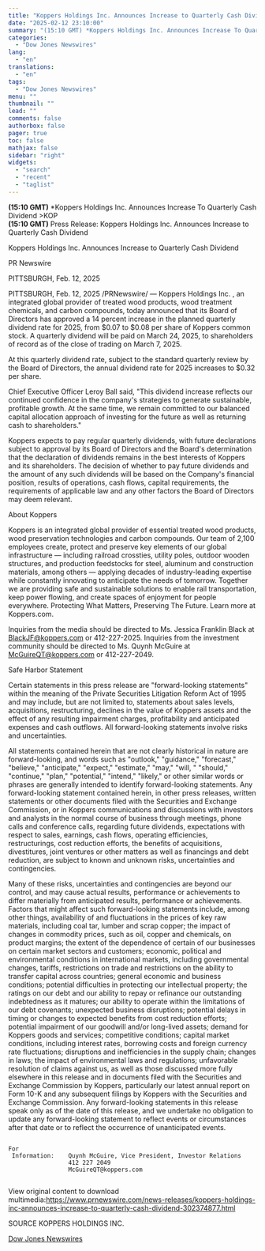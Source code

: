 ```yaml
---
title: "Koppers Holdings Inc. Announces Increase to Quarterly Cash Dividend"
date: "2025-02-12 23:10:00"
summary: "(15:10 GMT) *Koppers Holdings Inc. Announces Increase To Quarterly Cash Dividend &gt;KOP(15:10 GMT) Press Release: Koppers Holdings Inc. Announces Increase to Quarterly Cash DividendKoppers Holdings Inc. Announces Increase to Quarterly Cash DividendPR NewswirePITTSBURGH, Feb. 12, 2025PITTSBURGH, Feb. 12, 2025 /PRNewswire/ — Koppers Holdings Inc. , an integrated global provider of..."
categories:
  - "Dow Jones Newswires"
lang:
  - "en"
translations:
  - "en"
tags:
  - "Dow Jones Newswires"
menu: ""
thumbnail: ""
lead: ""
comments: false
authorbox: false
pager: true
toc: false
mathjax: false
sidebar: "right"
widgets:
  - "search"
  - "recent"
  - "taglist"
---
```


**(15:10 GMT)** \*Koppers Holdings Inc. Announces Increase To Quarterly Cash Dividend >KOP  
**(15:10 GMT)** Press Release: Koppers Holdings Inc. Announces Increase to Quarterly Cash Dividend

Koppers Holdings Inc. Announces Increase to Quarterly Cash Dividend

PR Newswire

PITTSBURGH, Feb. 12, 2025

PITTSBURGH, Feb. 12, 2025 /PRNewswire/ — Koppers Holdings Inc. , an integrated global provider of treated wood products, wood treatment chemicals, and carbon compounds, today announced that its Board of Directors has approved a 14 percent increase in the planned quarterly dividend rate for 2025, from $0.07 to $0.08 per share of Koppers common stock. A quarterly dividend will be paid on March 24, 2025, to shareholders of record as of the close of trading on March 7, 2025.

At this quarterly dividend rate, subject to the standard quarterly review by the Board of Directors, the annual dividend rate for 2025 increases to $0.32 per share.

Chief Executive Officer Leroy Ball said, "This dividend increase reflects our continued confidence in the company's strategies to generate sustainable, profitable growth. At the same time, we remain committed to our balanced capital allocation approach of investing for the future as well as returning cash to shareholders."

Koppers expects to pay regular quarterly dividends, with future declarations subject to approval by its Board of Directors and the Board's determination that the declaration of dividends remains in the best interests of Koppers and its shareholders. The decision of whether to pay future dividends and the amount of any such dividends will be based on the Company's financial position, results of operations, cash flows, capital requirements, the requirements of applicable law and any other factors the Board of Directors may deem relevant.

About Koppers

Koppers is an integrated global provider of essential treated wood products, wood preservation technologies and carbon compounds. Our team of 2,100 employees create, protect and preserve key elements of our global infrastructure — including railroad crossties, utility poles, outdoor wooden structures, and production feedstocks for steel, aluminum and construction materials, among others — applying decades of industry-leading expertise while constantly innovating to anticipate the needs of tomorrow. Together we are providing safe and sustainable solutions to enable rail transportation, keep power flowing, and create spaces of enjoyment for people everywhere. Protecting What Matters, Preserving The Future. Learn more at Koppers.com.

Inquiries from the media should be directed to Ms. Jessica Franklin Black at BlackJF@koppers.com or 412-227-2025. Inquiries from the investment community should be directed to Ms. Quynh McGuire at McGuireQT@koppers.com or 412-227-2049.

Safe Harbor Statement

Certain statements in this press release are "forward-looking statements" within the meaning of the Private Securities Litigation Reform Act of 1995 and may include, but are not limited to, statements about sales levels, acquisitions, restructuring, declines in the value of Koppers assets and the effect of any resulting impairment charges, profitability and anticipated expenses and cash outflows. All forward-looking statements involve risks and uncertainties.

All statements contained herein that are not clearly historical in nature are forward-looking, and words such as "outlook," "guidance," "forecast," "believe," "anticipate," "expect," "estimate," "may," "will, " "should," "continue," "plan," "potential," "intend," "likely," or other similar words or phrases are generally intended to identify forward-looking statements. Any forward-looking statement contained herein, in other press releases, written statements or other documents filed with the Securities and Exchange Commission, or in Koppers communications and discussions with investors and analysts in the normal course of business through meetings, phone calls and conference calls, regarding future dividends, expectations with respect to sales, earnings, cash flows, operating efficiencies, restructurings, cost reduction efforts, the benefits of acquisitions, divestitures, joint ventures or other matters as well as financings and debt reduction, are subject to known and unknown risks, uncertainties and contingencies.

Many of these risks, uncertainties and contingencies are beyond our control, and may cause actual results, performance or achievements to differ materially from anticipated results, performance or achievements. Factors that might affect such forward-looking statements include, among other things, availability of and fluctuations in the prices of key raw materials, including coal tar, lumber and scrap copper; the impact of changes in commodity prices, such as oil, copper and chemicals, on product margins; the extent of the dependence of certain of our businesses on certain market sectors and customers; economic, political and environmental conditions in international markets, including governmental changes, tariffs, restrictions on trade and restrictions on the ability to transfer capital across countries; general economic and business conditions; potential difficulties in protecting our intellectual property; the ratings on our debt and our ability to repay or refinance our outstanding indebtedness as it matures; our ability to operate within the limitations of our debt covenants; unexpected business disruptions; potential delays in timing or changes to expected benefits from cost reduction efforts; potential impairment of our goodwill and/or long-lived assets; demand for Koppers goods and services; competitive conditions; capital market conditions, including interest rates, borrowing costs and foreign currency rate fluctuations; disruptions and inefficiencies in the supply chain; changes in laws; the impact of environmental laws and regulations; unfavorable resolution of claims against us, as well as those discussed more fully elsewhere in this release and in documents filed with the Securities and Exchange Commission by Koppers, particularly our latest annual report on Form 10-K and any subsequent filings by Koppers with the Securities and Exchange Commission. Any forward-looking statements in this release speak only as of the date of this release, and we undertake no obligation to update any forward-looking statement to reflect events or circumstances after that date or to reflect the occurrence of unanticipated events.

```
   
For   
 Information:    Quynh McGuire, Vice President, Investor Relations   
                 412 227 2049   
                 McGuireQT@koppers.com   
 
```

View original content to download multimedia:https://www.prnewswire.com/news-releases/koppers-holdings-inc-announces-increase-to-quarterly-cash-dividend-302374877.html

SOURCE KOPPERS HOLDINGS INC.

[Dow Jones Newswires](https://www.tradingview.com/news/DJN_DN20250212009316:0/)
